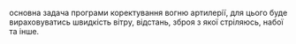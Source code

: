основна задача програми коректування вогню артилерії, для цього буде вираховуватись швидкість вітру, відстань, зброя з якої стріляюсь, набої та інше. 
